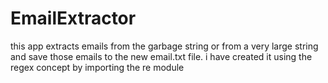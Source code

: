 # EmailExtractor
this app extracts emails from the garbage string or from a very large string and save those emails to the new email.txt file.
i have created it using the regex concept by importing the re module
